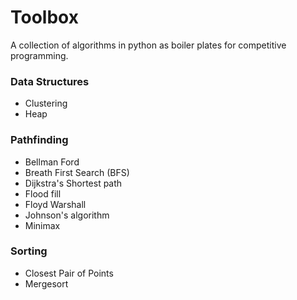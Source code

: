 # Toolbox

A collection of algorithms in python as boiler plates for competitive programming.


### Data Structures
* Clustering
* Heap

### Pathfinding
* Bellman Ford
* Breath First Search (BFS)
* Dijkstra's Shortest path
* Flood fill
* Floyd Warshall
* Johnson's algorithm
* Minimax

### Sorting
* Closest Pair of Points
* Mergesort
